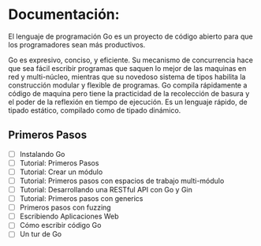 # Documentación:

El lenguaje de programación Go es un proyecto de código abierto para que los programadores  sean más productivos.

Go es expresivo, conciso, y eficiente. Su mecanismo de concurrencia hace que sea fácil escribir programas que saquen lo mejor de las maquinas en red y multi-núcleo, mientras que su novedoso sistema de tipos habilita la construcción modular y flexible de programas. Go compila rápidamente a código de maquina pero tiene la practicidad de la recolección de basura y el poder de la reflexión en tiempo de ejecución. Es un lenguaje rápido, de tipado estático, compilado como de tipado dinámico.

## Primeros Pasos

- [ ] Instalando Go
- [ ] Tutorial: Primeros Pasos
- [ ] Tutorial: Crear un módulo
- [ ] Tutorial: Primeros pasos con espacios de trabajo multi-módulo
- [ ] Tutorial: Desarrollando una RESTful API con Go y Gin
- [ ] Tutorial: Primeros pasos con generics
- [ ] Primeros pasos con fuzzing
- [ ] Escribiendo Aplicaciones Web
- [ ] Cómo escribir código Go
- [ ] Un tur de Go
